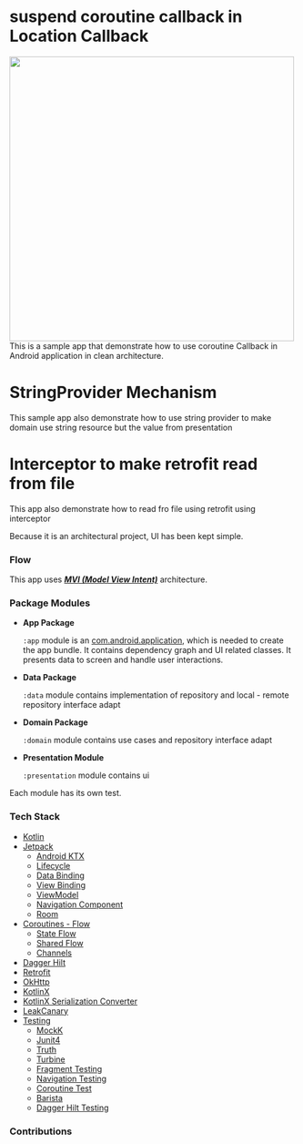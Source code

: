 # suspend coroutine callback in Location Callback
<img src="https://miro.medium.com/v2/resize:fit:1400/1*WKCrQxvpb0_fAr3kSk6Jxw.jpeg" width="500">
This is a sample app that demonstrate how to use coroutine Callback in Android application in clean architecture.

# StringProvider Mechanism
This sample app also  demonstrate how to use string provider to make domain use string resource but the value from presentation

# Interceptor to make retrofit read from file 
This app also  demonstrate how to read fro file using retrofit using interceptor

Because it is an architectural project, UI has been kept simple.

### Flow 
This app uses [_**MVI (Model View Intent)**_](https://proandroiddev.com/mvi-architecture-with-kotlin-flows-and-channels-d36820b2028d) architecture.
 

### Package Modules

- **App Package**

  `:app` module is an [com.android.application](https://developer.android.com/studio/projects/android-library), which is needed to create the app bundle. It contains dependency graph and UI related classes. It presents data to screen and handle user interactions.

- **Data Package**

  `:data` module contains implementation of repository and local - remote repository interface adapt
  
- **Domain Package**

  `:domain` module contains use cases and repository interface adapt
	  
 - **Presentation Module**
 
	  `:presentation` module contains ui 

Each module has its own test.

### Tech Stack
- [Kotlin](https://kotlinlang.org)
- [Jetpack](https://developer.android.com/jetpack)
	* [Android KTX](https://developer.android.com/kotlin/ktx)
    * [Lifecycle](https://developer.android.com/topic/libraries/architecture/lifecycle)
    * [Data Binding](https://developer.android.com/topic/libraries/data-binding)
    * [View Binding](https://developer.android.com/topic/libraries/view-binding)
    *  [ViewModel](https://developer.android.com/topic/libraries/architecture/viewmodel)
    * [Navigation Component](https://developer.android.com/guide/navigation/navigation-getting-started)
    * [Room](https://developer.android.com/training/data-storage/room)
- [Coroutines - Flow](https://kotlinlang.org/docs/reference/coroutines/flow.html)
  - [State Flow](https://developer.android.com/kotlin/flow/stateflow-and-sharedflow)
  -   [Shared Flow](https://developer.android.com/kotlin/flow/stateflow-and-sharedflow)
  -  [Channels](https://kotlinlang.org/docs/channels.html#channel-basics)
- [Dagger Hilt](https://dagger.dev/hilt/)
- [Retrofit](https://square.github.io/retrofit/)
- [OkHttp](https://github.com/square/okhttp)
- [KotlinX](https://github.com/Kotlin/kotlinx.serialization)
- [KotlinX Serialization Converter](https://github.com/JakeWharton/retrofit2-kotlinx-serialization-converter)
- [LeakCanary](https://square.github.io/leakcanary/)
- [Testing](https://developer.android.com/training/testing/fundamentals)
    *  [MockK](https://mockk.io/)
    * [Junit4](https://junit.org/junit4/)
    * [Truth](https://github.com/google/truth)
    * [Turbine](https://github.com/cashapp/turbine)
    * [Fragment Testing](https://developer.android.com/guide/fragments/test)
    * [Navigation Testing](https://developer.android.com/guide/navigation/navigation-testing)
    * [Coroutine Test](https://kotlin.github.io/kotlinx.coroutines/kotlinx-coroutines-test)
    * [Barista](https://github.com/AdevintaSpain/Barista)
    * [Dagger Hilt Testing](https://developer.android.com/training/dependency-injection/hilt-testing)

### Contributions
